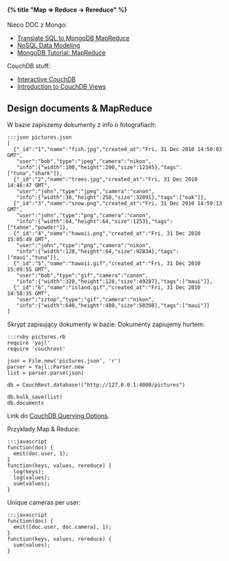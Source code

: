 #### {% title "Map ⇒ Reduce → Rereduce" %}

Nieco DOC z Mongo:

* [Translate SQL to MongoDB MapReduce](http://nosql.mypopescu.com/post/392418792/translate-sql-to-mongodb-mapreduce)
* [NoSQL Data Modeling](http://nosql.mypopescu.com/post/451094148/nosql-data-modeling)
* [MongoDB Tutorial: MapReduce](http://nosql.mypopescu.com/post/394779847/mongodb-tutorial-mapreduce)

CouchDB stuff:

* [Interactive CouchDB](http://labs.mudynamics.com/wp-content/uploads/2009/04/icouch.html)
* [Introduction to CouchDB Views](http://wiki.apache.org/couchdb/Introduction_to_CouchDB_views)


## Design documents & MapReduce

W bazie zapiszemy dokumenty z info o fotografiach:

    :::json pictures.json
    [
      {"_id":"1","name":"fish.jpg","created_at":"Fri, 31 Dec 2010 14:50:03 GMT",
       "user":"bob","type":"jpeg","camera":"nikon",
       "info":{"width":100,"height":200,"size":12345},"tags":["tuna","shark"]},
      {"_id":"2","name":"trees.jpg","created_at":"Fri, 31 Dec 2010 14:46:47 GMT",
       "user":"john","type":"jpeg","camera":"canon",
       "info":{"width":30,"height":250,"size":32091},"tags":["oak"]},
      {"_id":"3","name":"snow.png","created_at":"Fri, 31 Dec 2010 14:59:13 GMT",
       "user":"john","type":"png","camera":"canon",
       "info":{"width":64,"height":64,"size":1253},"tags":["tahoe","powder"]},
      {"_id":"4","name":"hawaii.png","created_at":"Fri, 31 Dec 2010 15:05:49 GMT",
       "user":"john","type":"png","camera":"nikon",
       "info":{"width":128,"height":64,"size":92834},"tags":["maui","tuna"]},
      {"_id":"5","name":"hawaii.gif","created_at":"Fri, 31 Dec 2010 15:09:55 GMT",
       "user":"bob","type":"gif","camera":"canon",
       "info":{"width":320,"height":128,"size":49287},"tags":["maui"]},
      {"_id":"6","name":"island.gif","created_at":"Fri, 31 Dec 2010 14:58:35 GMT",
       "user":"zztop","type":"gif","camera":"nikon",
       "info":{"width":640,"height":480,"size":50398},"tags":["maui"]}
    ]

Skrypt zapisujący dokumenty w bazie. Dokumenty zapiujemy hurtem:

    :::ruby pictures.rb
    require 'yajl'
    require 'couchrest'

    json = File.new('pictures.json', 'r')
    parser = Yajl::Parser.new
    list = parser.parse(json)

    db = CouchRest.database!("http://127.0.0.1:4000/pictures")

    db.bulk_save(list)
    db.documents

Link do [CouchDB Querying Options](http://wiki.apache.org/couchdb/HTTP_view_API#Querying_Options).

Przykłady Map & Reduce:

    :::javascript
    function(doc) {
      emit(doc.user, 1);
    }
    function(keys, values, rereduce) {
      log(keys);
      log(values);
      sum(values);
    }

Unique cameras per user:

    :::javascript
    function(doc) {
      emit([doc.user, doc.camera], 1);
    }
    function(keys, values, rereduce) {
      sum(values);
    }
